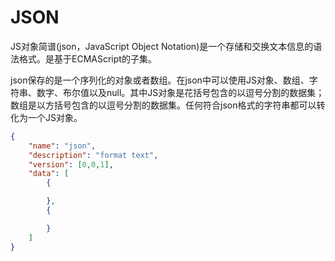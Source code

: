 # JSON

JS对象简谱(json，JavaScript Object Notation)是一个存储和交换文本信息的语法格式。是基于ECMAScript的子集。

json保存的是一个序列化的对象或者数组。在json中可以使用JS对象、数组、字符串、数字、布尔值以及null。其中JS对象是花括号包含的以逗号分割的数据集；数组是以方括号包含的以逗号分割的数据集。任何符合json格式的字符串都可以转化为一个JS对象。

```json
{
    "name": "json",
    "description": "format text",
    "version": [0,0,1],
    "data": [
        {

        },
        {

        }
    ]
}
```



